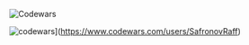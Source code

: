 
![Codewars](https://github.r2v.ch/codewars?user=SafronovRaff&stroke=%23BB432C)


![codewars](https://www.codewars.com/users/username/badges/micro)](https://www.codewars.com/users/SafronovRaff) 

